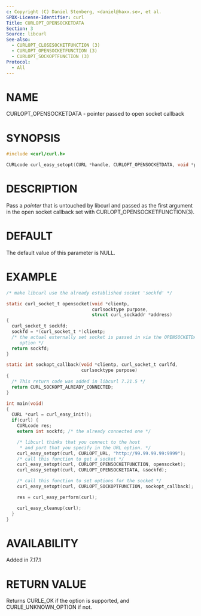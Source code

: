 ```yaml
---
c: Copyright (C) Daniel Stenberg, <daniel@haxx.se>, et al.
SPDX-License-Identifier: curl
Title: CURLOPT_OPENSOCKETDATA
Section: 3
Source: libcurl
See-also:
  - CURLOPT_CLOSESOCKETFUNCTION (3)
  - CURLOPT_OPENSOCKETFUNCTION (3)
  - CURLOPT_SOCKOPTFUNCTION (3)
Protocol:
  - All
---
```


# NAME

CURLOPT_OPENSOCKETDATA - pointer passed to open socket callback

# SYNOPSIS

~~~c
#include <curl/curl.h>

CURLcode curl_easy_setopt(CURL *handle, CURLOPT_OPENSOCKETDATA, void *pointer);
~~~

# DESCRIPTION

Pass a *pointer* that is untouched by libcurl and passed as the first
argument in the open socket callback set with
CURLOPT_OPENSOCKETFUNCTION(3).

# DEFAULT

The default value of this parameter is NULL.

# EXAMPLE

~~~c
/* make libcurl use the already established socket 'sockfd' */

static curl_socket_t opensocket(void *clientp,
                                curlsocktype purpose,
                                struct curl_sockaddr *address)
{
  curl_socket_t sockfd;
  sockfd = *(curl_socket_t *)clientp;
  /* the actual externally set socket is passed in via the OPENSOCKETDATA
     option */
  return sockfd;
}

static int sockopt_callback(void *clientp, curl_socket_t curlfd,
                            curlsocktype purpose)
{
  /* This return code was added in libcurl 7.21.5 */
  return CURL_SOCKOPT_ALREADY_CONNECTED;
}

int main(void)
{
  CURL *curl = curl_easy_init();
  if(curl) {
    CURLcode res;
    extern int sockfd; /* the already connected one */

    /* libcurl thinks that you connect to the host
     * and port that you specify in the URL option. */
    curl_easy_setopt(curl, CURLOPT_URL, "http://99.99.99.99:9999");
    /* call this function to get a socket */
    curl_easy_setopt(curl, CURLOPT_OPENSOCKETFUNCTION, opensocket);
    curl_easy_setopt(curl, CURLOPT_OPENSOCKETDATA, &sockfd);

    /* call this function to set options for the socket */
    curl_easy_setopt(curl, CURLOPT_SOCKOPTFUNCTION, sockopt_callback);

    res = curl_easy_perform(curl);

    curl_easy_cleanup(curl);
  }
}
~~~

# AVAILABILITY

Added in 7.17.1

# RETURN VALUE

Returns CURLE_OK if the option is supported, and CURLE_UNKNOWN_OPTION if not.

